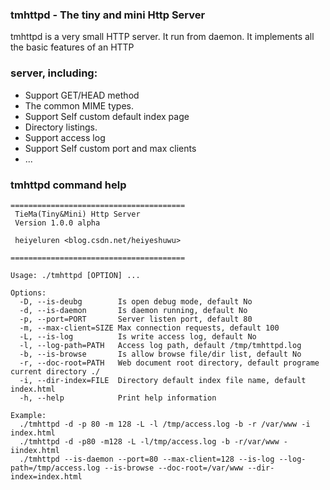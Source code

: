 ### tmhttpd - The tiny and mini Http Server ###

tmhttpd is a very small HTTP server. It run from daemon.
It implements all the basic features of an HTTP

### server, including: ###

  * Support GET/HEAD method
  * The common MIME types.
  * Support Self custom default index page
  * Directory listings.
  * Support access log
  * Support Self custom port and max clients
  * ...


###  ###
###  ###

### tmhttpd command help ###

```
=======================================
 TieMa(Tiny&Mini) Http Server
 Version 1.0.0 alpha

 heiyeluren <blog.csdn.net/heiyeshuwu>

=======================================

Usage: ./tmhttpd [OPTION] ...

Options:
  -D, --is-deubg        Is open debug mode, default No
  -d, --is-daemon       Is daemon running, default No
  -p, --port=PORT       Server listen port, default 80
  -m, --max-client=SIZE Max connection requests, default 100
  -L, --is-log          Is write access log, default No
  -l, --log-path=PATH   Access log path, default /tmp/tmhttpd.log
  -b, --is-browse       Is allow browse file/dir list, default No
  -r, --doc-root=PATH   Web document root directory, default programe current directory ./
  -i, --dir-index=FILE  Directory default index file name, default index.html
  -h, --help            Print help information

Example:
  ./tmhttpd -d -p 80 -m 128 -L -l /tmp/access.log -b -r /var/www -i index.html
  ./tmhttpd -d -p80 -m128 -L -l/tmp/access.log -b -r/var/www -iindex.html
  ./tmhttpd --is-daemon --port=80 --max-client=128 --is-log --log-path=/tmp/access.log --is-browse --doc-root=/var/www --dir-index=index.html


```